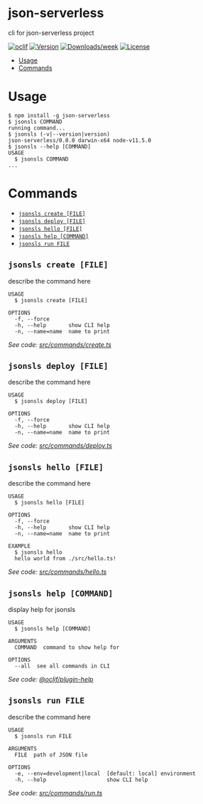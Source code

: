 json-serverless
===============

cli for json-serverless project

[![oclif](https://img.shields.io/badge/cli-oclif-brightgreen.svg)](https://oclif.io)
[![Version](https://img.shields.io/npm/v/json-serverless.svg)](https://npmjs.org/package/json-serverless)
[![Downloads/week](https://img.shields.io/npm/dw/json-serverless.svg)](https://npmjs.org/package/json-serverless)
[![License](https://img.shields.io/npm/l/json-serverless.svg)](https://github.com/pharindoko/json-serverless/blob/master/package.json)

<!-- toc -->
* [Usage](#usage)
* [Commands](#commands)
<!-- tocstop -->
# Usage
<!-- usage -->
```sh-session
$ npm install -g json-serverless
$ jsonsls COMMAND
running command...
$ jsonsls (-v|--version|version)
json-serverless/0.0.0 darwin-x64 node-v11.5.0
$ jsonsls --help [COMMAND]
USAGE
  $ jsonsls COMMAND
...
```
<!-- usagestop -->
# Commands
<!-- commands -->
* [`jsonsls create [FILE]`](#jsonsls-create-file)
* [`jsonsls deploy [FILE]`](#jsonsls-deploy-file)
* [`jsonsls hello [FILE]`](#jsonsls-hello-file)
* [`jsonsls help [COMMAND]`](#jsonsls-help-command)
* [`jsonsls run FILE`](#jsonsls-run-file)

## `jsonsls create [FILE]`

describe the command here

```
USAGE
  $ jsonsls create [FILE]

OPTIONS
  -f, --force
  -h, --help       show CLI help
  -n, --name=name  name to print
```

_See code: [src/commands/create.ts](https://github.com/pharindoko/json-serverless/blob/v0.0.0/src/commands/create.ts)_

## `jsonsls deploy [FILE]`

describe the command here

```
USAGE
  $ jsonsls deploy [FILE]

OPTIONS
  -f, --force
  -h, --help       show CLI help
  -n, --name=name  name to print
```

_See code: [src/commands/deploy.ts](https://github.com/pharindoko/json-serverless/blob/v0.0.0/src/commands/deploy.ts)_

## `jsonsls hello [FILE]`

describe the command here

```
USAGE
  $ jsonsls hello [FILE]

OPTIONS
  -f, --force
  -h, --help       show CLI help
  -n, --name=name  name to print

EXAMPLE
  $ jsonsls hello
  hello world from ./src/hello.ts!
```

_See code: [src/commands/hello.ts](https://github.com/pharindoko/json-serverless/blob/v0.0.0/src/commands/hello.ts)_

## `jsonsls help [COMMAND]`

display help for jsonsls

```
USAGE
  $ jsonsls help [COMMAND]

ARGUMENTS
  COMMAND  command to show help for

OPTIONS
  --all  see all commands in CLI
```

_See code: [@oclif/plugin-help](https://github.com/oclif/plugin-help/blob/v2.2.1/src/commands/help.ts)_

## `jsonsls run FILE`

describe the command here

```
USAGE
  $ jsonsls run FILE

ARGUMENTS
  FILE  path of JSON file

OPTIONS
  -e, --env=development|local  [default: local] environment
  -h, --help                   show CLI help
```

_See code: [src/commands/run.ts](https://github.com/pharindoko/json-serverless/blob/v0.0.0/src/commands/run.ts)_
<!-- commandsstop -->
